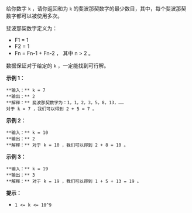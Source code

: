 给你数字 `k` ，请你返回和为 `k` 的斐波那契数字的最少数目，其中，每个斐波那契数字都可以被使用多次。

斐波那契数字定义为：

  * F1 = 1
  * F2 = 1
  * Fn = Fn-1 \+ Fn-2 ， 其中 n > 2 。

数据保证对于给定的 `k` ，一定能找到可行解。



**示例 1：**

    
    
    **输入：** k = 7
    **输出：** 2 
    **解释：** 斐波那契数字为：1，1，2，3，5，8，13，……
    对于 k = 7 ，我们可以得到 2 + 5 = 7 。

**示例 2：**

    
    
    **输入：** k = 10
    **输出：** 2 
    **解释：** 对于 k = 10 ，我们可以得到 2 + 8 = 10 。
    

**示例 3：**

    
    
    **输入：** k = 19
    **输出：** 3 
    **解释：** 对于 k = 19 ，我们可以得到 1 + 5 + 13 = 19 。
    



**提示：**

  * `1 <= k <= 10^9`

